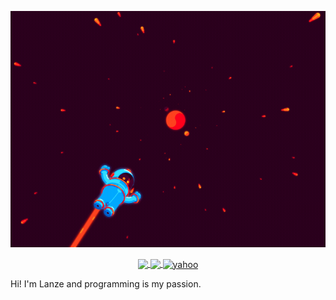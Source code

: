 ![Logo Page](assets/cover.gif)

<p align="center">
    <a href="https://www.linkedin.com/in/lester-bermas-b886182a2/">
        <img align="center" src="https://img.shields.io/badge/LinkedIn-blue?style=social&logo=linkedin&logoColor=blue" />
    </a>
    <a href="https://www.youtube.com/channel/UCqktL_sOtbr6cNX2me4us5A">
        <img align="center" src="https://img.shields.io/badge/Youtube-blue?style=social&logo=youtube&logoColor=red" />
    </a>
    <a href="mailto:francis_mark_cayco@yahoo.com">
        <img align="center" src="https://img.shields.io/badge/Email-blue?style=social&logo=yahoo" alt="yahoo">
    </a>

</p>

Hi! I'm Lanze and programming is my passion.




    

</div>
